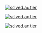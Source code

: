 [![solved.ac tier](http://mazassumnida.wtf/api/generate_badge?boj={shockim3710})](https://solved.ac/{shockim3710})

[![solved.ac tier](http://mazassumnida.wtf/api/v2/generate_badge?boj={shockim3710})](https://solved.ac/{shockim3710})

[![solved.ac tier](http://mazassumnida.wtf/api/mini/generate_badge?boj={shockim3710})](https://solved.ac/{shockim3710})
